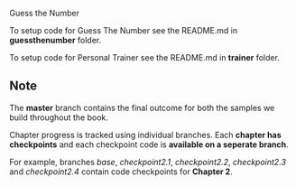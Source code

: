 
Guess the Number

To setup code for Guess The Number see the README.md in **guessthenumber** folder.

To setup code for Personal Trainer see the README.md in **trainer** folder.

## Note

The **master** branch contains the final outcome for both the samples we build throughout the book.

Chapter progress is tracked using individual branches. Each **chapter has checkpoints** and each checkpoint code is **available on a seperate branch**.

For example, branches *base*, *checkpoint2.1*, *checkpoint2.2*, *checkpoint2.3* and *checkpoint2.4* contain code checkpoints for **Chapter 2**.
